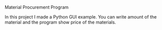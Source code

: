 Material Procurement Program

In this project I made a Python GUI example. You can write amount of the material and the program show price of the materials.
